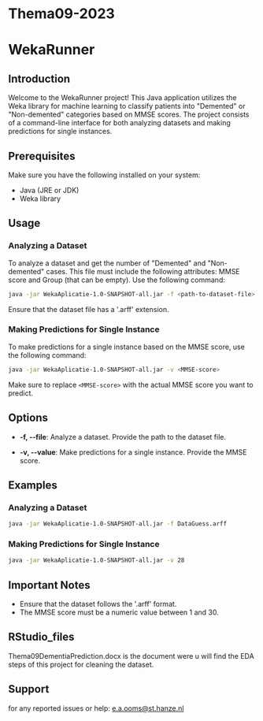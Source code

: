 # Thema09-2023

# WekaRunner

## Introduction
Welcome to the WekaRunner project! This Java application utilizes the Weka library for machine learning to classify patients into "Demented" or "Non-demented" categories based on MMSE scores. The project consists of a command-line interface for both analyzing datasets and making predictions for single instances.

## Prerequisites
Make sure you have the following installed on your system:
- Java (JRE or JDK)
- Weka library

## Usage

### Analyzing a Dataset
To analyze a dataset and get the number of "Demented" and "Non-demented" cases. This file must include the following attributes: MMSE score and Group (that can be empty).
Use the following command:

```bash
java -jar WekaAplicatie-1.0-SNAPSHOT-all.jar -f <path-to-dataset-file>
```

Ensure that the dataset file has a '.arff' extension.

### Making Predictions for Single Instance
To make predictions for a single instance based on the MMSE score, use the following command:

```bash
java -jar WekaAplicatie-1.0-SNAPSHOT-all.jar -v <MMSE-score>
```

Make sure to replace `<MMSE-score>` with the actual MMSE score you want to predict.

## Options

- **-f, --file**: Analyze a dataset. Provide the path to the dataset file.

- **-v, --value**: Make predictions for a single instance. Provide the MMSE score.

## Examples

### Analyzing a Dataset

```bash
java -jar WekaAplicatie-1.0-SNAPSHOT-all.jar -f DataGuess.arff
```

### Making Predictions for Single Instance

```bash
java -jar WekaAplicatie-1.0-SNAPSHOT-all.jar -v 28
```

## Important Notes
- Ensure that the dataset follows the '.arff' format.
- The MMSE score must be a numeric value between 1 and 30.

## RStudio_files
Thema09DementiaPrediction.docx is the document were u will find the EDA steps of this project for cleaning the dataset.

## Support

for any reported issues or help: e.a.ooms@st.hanze.nl

